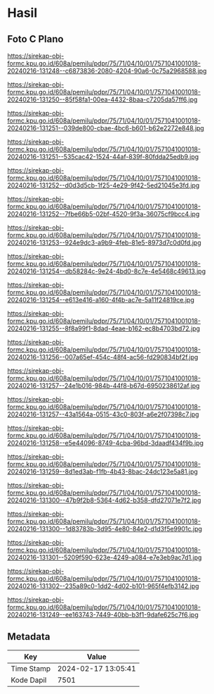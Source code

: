 # Hasil

## Foto C Plano

https://sirekap-obj-formc.kpu.go.id/608a/pemilu/pdpr/75/71/04/10/01/7571041001018-20240216-131248--c6873836-2080-4204-90a6-0c75a2968588.jpg

https://sirekap-obj-formc.kpu.go.id/608a/pemilu/pdpr/75/71/04/10/01/7571041001018-20240216-131250--85f58fa1-00ea-4432-8baa-c7205da57ff6.jpg

https://sirekap-obj-formc.kpu.go.id/608a/pemilu/pdpr/75/71/04/10/01/7571041001018-20240216-131251--039de800-cbae-4bc6-b601-b62e2272e848.jpg

https://sirekap-obj-formc.kpu.go.id/608a/pemilu/pdpr/75/71/04/10/01/7571041001018-20240216-131251--535cac42-1524-44af-839f-80fdda25edb9.jpg

https://sirekap-obj-formc.kpu.go.id/608a/pemilu/pdpr/75/71/04/10/01/7571041001018-20240216-131252--d0d3d5cb-1f25-4e29-9f42-5ed21045e3fd.jpg

https://sirekap-obj-formc.kpu.go.id/608a/pemilu/pdpr/75/71/04/10/01/7571041001018-20240216-131252--7fbe66b5-02bf-4520-9f3a-36075cf9bcc4.jpg

https://sirekap-obj-formc.kpu.go.id/608a/pemilu/pdpr/75/71/04/10/01/7571041001018-20240216-131253--924e9dc3-a9b9-4feb-81e5-8973d7c0d0fd.jpg

https://sirekap-obj-formc.kpu.go.id/608a/pemilu/pdpr/75/71/04/10/01/7571041001018-20240216-131254--db58284c-9e24-4bd0-8c7e-4e5468c49613.jpg

https://sirekap-obj-formc.kpu.go.id/608a/pemilu/pdpr/75/71/04/10/01/7571041001018-20240216-131254--e613e416-a160-4f4b-ac7e-5a11f24819ce.jpg

https://sirekap-obj-formc.kpu.go.id/608a/pemilu/pdpr/75/71/04/10/01/7571041001018-20240216-131255--8f8a99f1-8dad-4eae-b162-ec8b4703bd72.jpg

https://sirekap-obj-formc.kpu.go.id/608a/pemilu/pdpr/75/71/04/10/01/7571041001018-20240216-131256--007a65ef-454c-48f4-ac56-fd290834bf2f.jpg

https://sirekap-obj-formc.kpu.go.id/608a/pemilu/pdpr/75/71/04/10/01/7571041001018-20240216-131257--24e1b016-984b-44f8-b67d-6950238612af.jpg

https://sirekap-obj-formc.kpu.go.id/608a/pemilu/pdpr/75/71/04/10/01/7571041001018-20240216-131257--43a1564a-0515-43c0-803f-a6e2f07398c7.jpg

https://sirekap-obj-formc.kpu.go.id/608a/pemilu/pdpr/75/71/04/10/01/7571041001018-20240216-131258--e5e44096-8749-4cba-96bd-3daadf434f9b.jpg

https://sirekap-obj-formc.kpu.go.id/608a/pemilu/pdpr/75/71/04/10/01/7571041001018-20240216-131259--8d1ed3ab-f1fb-4b43-8bac-24dc123e5a81.jpg

https://sirekap-obj-formc.kpu.go.id/608a/pemilu/pdpr/75/71/04/10/01/7571041001018-20240216-131300--47b9f2b8-5364-4d62-b358-dfd27071e7f2.jpg

https://sirekap-obj-formc.kpu.go.id/608a/pemilu/pdpr/75/71/04/10/01/7571041001018-20240216-131300--1d83783b-3d95-4e80-84e2-d1d3f5e9901c.jpg

https://sirekap-obj-formc.kpu.go.id/608a/pemilu/pdpr/75/71/04/10/01/7571041001018-20240216-131301--5209f590-623e-4249-a084-e7e3eb9ac7d1.jpg

https://sirekap-obj-formc.kpu.go.id/608a/pemilu/pdpr/75/71/04/10/01/7571041001018-20240216-131302--235a89c0-1dd2-4d02-b101-965f4efb3142.jpg

https://sirekap-obj-formc.kpu.go.id/608a/pemilu/pdpr/75/71/04/10/01/7571041001018-20240216-131249--ee163743-7449-40bb-b3f1-9dafe625c7f6.jpg


## Metadata

| Key        | Value               |
| ---------- | ------------------- |
| Time Stamp | 2024-02-17 13:05:41 |
| Kode Dapil | 7501                |



